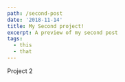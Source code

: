 ```yaml
---
path: /second-post
date: '2018-11-14'
title: My Second project!
excerpt: A preview of my second post
tags:
  - this
  - that
---
```

Project 2
